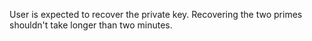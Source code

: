User is expected to recover the private key.
Recovering the two primes shouldn't take longer than two minutes.
